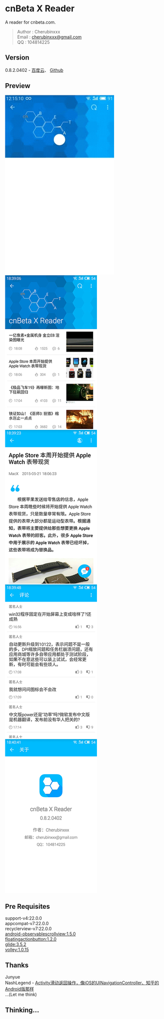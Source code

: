 # cnBeta X Reader
A reader for cnbeta.com.  

> Author : Cherubinxxx  
Email : cherubinxxx@gmail.com  
QQ : 104814225  

## Version
0.8.2.0402 - 
[百度云](http://pan.baidu.com/s/1gdw81KB)、
[Github](https://github.com/cherubinxxx/cnBeta-X-Reader/raw/master/cnBetaXReader.0.8.2.0402.apk)  
  
## Preview
![](preview/process.gif)  
![](preview/NewsActivity.jpg)
![](preview/ContentActivity.jpg)  
![](preview/CommentActivity.jpg)
![](preview/AboutActivity.jpg)  

## Pre Requisites
support-v4:22.0.0  
appcompat-v7:22.0.0  
recyclerview-v7:22.0.0  
[android-observablescrollview:1.5.0](https://github.com/ksoichiro/Android-ObservableScrollView)  
[floatingactionbutton:1.2.0](https://github.com/makovkastar/FloatingActionButton)  
[glide:3.5.2](https://github.com/bumptech/glide)  
[volley:1.0.15](https://github.com/mcxiaoke/android-volley)  

## Thanks
Junyue  
NashLegend - [Activity滑动返回操作，像iOS的UINavigationController、知乎的Android版那样](http://nashlegend.blog.51cto.com/5635342/1568629)   
...(Let me think)  

## Thinking...